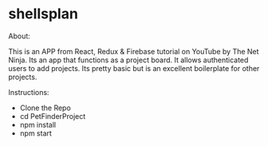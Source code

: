 # shellsplan

About: 

This is an APP from React, Redux & Firebase tutorial on YouTube by The Net Ninja. Its an app that functions as a project board. It allows authenticated users to add projects. Its pretty basic but is an excellent boilerplate for other projects.

Instructions:

 - Clone the Repo
 - cd PetFinderProject
 - npm install
 - npm start
